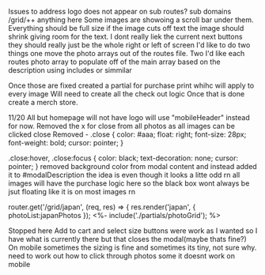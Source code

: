 Issues to address logo does not appear on sub routes? sub domains /grid/++ anything here
	Some images are showoing a scroll bar under them. Everything should be full size if the image cuts off text the image should shrink giving room for the text.
I dont really liek the current next buttons they should really just be the whole right or left of screen
I'd like to do two things one move the photo arrays out of the routes file. Two I'd like each routes photo array to populate off of the main array based on the description using includes or simmilar

Once those are fixed created a partial for purchase print whihc will apply to every image
Will need to create all the check out logic
Once that is done create a merch store. 
 
11/20 All but homepage will not have logo will use "mobileHeader"  instead for now.
Removed the x for close from all photos as all images can be clicked close
Removed - .close {
    color: #aaa;
    float: right;
    font-size: 28px;
    font-weight: bold;
    cursor: pointer;
}

.close:hover,
.close:focus {
    color: black;
    text-decoration: none;
    cursor: pointer;
}
removed background color from modal content and instead added it to #modalDescription 
	the idea is even though it looks a litte odd rn all images will have the purchase logic here so the black box wont always be jsut floating like it is on most images rn 


router.get('/grid/japan', (req, res) => {
    res.render('japan', { photoList:japanPhotos });
       <%- include('./partials/photoGrid'); %>



Stopped here
Add to cart and select size buttons were work as I wanted so I have what is currently there but that closes the modal(maybe thats fine?)
On mobile sometimes the sizing is fine and sometimes its tiny, not sure why. need to work out how to click through photos some it doesnt work on mobile 
